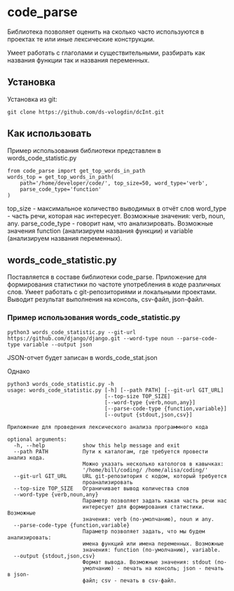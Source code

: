 # code_parse

Библиотека позволяет оценить на сколько часто используются в проектах те или иные лексические конструкции.

Умеет работать с глаголами и существительными, разбирать как названия функции так и названия переменных.

## Установка
Установка из git:
```
git clone https://github.com/ds-vologdin/dcInt.git
```

## Как использовать
Пример использования библиотеки представлен в words_code_statistic.py

```
from code_parse import get_top_words_in_path
words_top = get_top_words_in_path(
    path='/home/developer/code/', top_size=50, word_type='verb',
    parse_code_type='function'
)
```
top_size - максимальное количество выводимых в отчёт слов
word_type - часть речи, которая нас интересует.
Возможные значения: verb, noun, any.
parse_code_type - говорит нам, что анализировать.
Возможные значения function (анализируем названия функции) и variable (анализируем названия переменных).



## words_code_statistic.py
Поставляется в составе библиотеки code_parse.
Приложение для формирования статистики по частоте употребления в коде различных слов.  Умеет работать с git-репозиториями и локальными проектами.  Выводит результат выполнения на консоль, csv-файл, json-файл.

### Пример использования words_code_statistic.py
```
python3 words_code_statistic.py --git-url https://github.com/django/django.git --word-type noun --parse-code-type variable --output json
```
JSON-отчет будет записан в words_code_stat.json

Однако

```
python3 words_code_statistic.py -h
usage: words_code_statistic.py [-h] [--path PATH] [--git-url GIT_URL]
                               [--top-size TOP_SIZE]
                               [--word-type {verb,noun,any}]
                               [--parse-code-type {function,variable}]
                               [--output {stdout,json,csv}]

Приложение для проведения лексического анализа программного кода

optional arguments:
  -h, --help            show this help message and exit
  --path PATH           Пути к каталогам, где требуется провести анализ кода.
                        Можно указать несколько катологов в кавычках:
                        '/home/bill/coding/ /home/alisa/coding/'
  --git-url GIT_URL     URL git-репозитория с кодом, который требуется
                        проанализировать
  --top-size TOP_SIZE   Ограничивает вывод количества слов
  --word-type {verb,noun,any}
                        Параметр позволяет задать какая часть речи нас
                        интересует для формирования статистики. Возможные
                        значения: verb (по-умолчанию), noun и any.
  --parse-code-type {function,variable}
                        Параметр позволяет задать, что мы будем анализировать:
                        имена функций или имена переменных. Возможные
                        значения: function (по-умолчанию), variable.
  --output {stdout,json,csv}
                        Формат вывода. Возможные значения: stdout (по-
                        умолчанию) - печать на консоль; json - печать в json-
                        файл; csv - печать в csv-файл.
```
